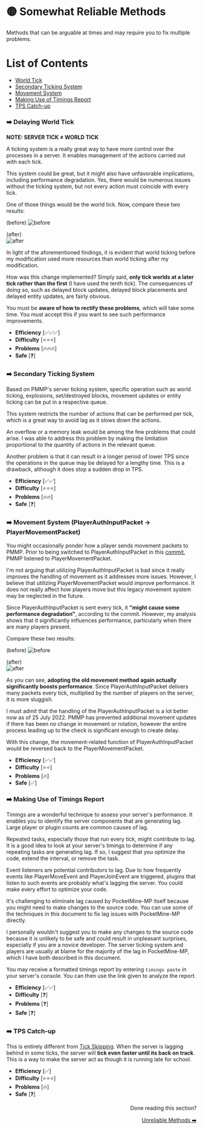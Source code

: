 # 🟡 Somewhat Reliable Methods
Methods that can be arguable at times and may require you to fix multiple problems.

# List of Contents
- [World Tick](#%EF%B8%8F-world-tick)
- [Secondary Ticking System](#%EF%B8%8F-secondary-ticking-system)
- [Movement System](#%EF%B8%8F-movement-system-playerauthinputpacket---playermovementpacket)
- [Making Use of Timings Report](#%EF%B8%8F-making-use-of-timings-report)
- [TPS Catch-up](#%EF%B8%8F-tps-catch-up)

### ➡️ Delaying World Tick
__**NOTE: SERVER TICK ≠ WORLD TICK**__

A ticking system is a really great way to have more control over the processes in a server. It enables management of the actions carried out with each tick.

This system could be great, but it might also have unfavorable implications, including performance degradation. Yes, there would be numerous issues without the ticking system, but not every action must coincide with every tick.

One of those things would be the world tick. Now, compare these two results:

(before)
![before](https://user-images.githubusercontent.com/63234276/180412244-695a4f69-54e7-42f6-88d1-017edbf6ab83.png)

(after) \
![after](https://user-images.githubusercontent.com/63234276/180412693-c29d3ac2-606c-44a8-bb0d-ab5c2bb9701c.png)

In light of the aforementioned findings, it is evident that world ticking before my modification used more resources than world ticking after my modification.

How was this change implemented? Simply said, **only tick worlds at a later tick rather than the first** (I have used the tenth tick). The consequences of doing so, such as delayed block updates, delayed block placements and delayed entity updates, are fairly obvious.

You must be **aware of how to rectify these problems**, which will take some time. You must accept this if you want to see such performance improvements. 

- **Efficiency** [✅✅✅]
- **Difficulty** [⭐⭐⭐]
- **Problems** [🔥🔥🔥]
- **Safe** [❓]

### ➡️ Secondary Ticking System
Based on PMMP's server ticking system, specific operation such as world ticking, explosions, set/destroyed blocks, movement updates or entity ticking can be put in a respective queue. 

This system restricts the number of actions that can be performed per tick, which is a great way to avoid lag as it slows down the actions.

An overflow or a memory leak would be among the few problems that could arise. I was able to address this problem by making the limitation proportional to the quantity of actions in the relevant queue. 

Another problem is that it can result in a longer period of lower TPS since the operations in the queue may be delayed for a lengthy time. This is a drawback, although it does stop a sudden drop in TPS. 

- **Efficiency** [✅✅]
- **Difficulty** [⭐⭐⭐]
- **Problems** [🔥🔥]
- **Safe** [❓]

### ➡️ Movement System (PlayerAuthInputPacket -> PlayerMovementPacket)

You might occasionally ponder how a player sends movement packets to PMMP. Prior to being switched to PlayerAuthInputPacket in this [commit](https://github.com/pmmp/PocketMine-MP/commit/292827a311a8792718b6405975518ef923a47475), PMMP listened to PlayerMovementPacket. 

I'm not arguing that utilizing PlayerAuthInputPacket is bad since it really improves the handling of movement as it addresses more issues. However, I believe that utilizing PlayerMovementPacket would improve performance. It does not really affect how players move but this legacy movement system may be neglected in the future.

Since PlayerAuthInputPacket is sent every tick, it **"might cause some performance degradation"**, according to the commit. However, my analysis shows that it significantly influences performance, particularly when there are many players present. 

Compare these two results:

(before)
![before](https://user-images.githubusercontent.com/63234276/180415346-98236092-2110-49e7-9607-314aa352e3a7.png)

(after) \
![after](https://user-images.githubusercontent.com/63234276/180415383-eb7f01b4-7ecb-4408-97a6-2724333137ef.png)

As you can see, **adopting the old movement method again actually significantly boosts performance**. Since PlayerAuthInputPacket delivers many packets every tick, multiplied by the number of players on the server, it is more sluggish. 

I must admit that the handling of the PlayerAuthInputPacket is a lot better now as of 25 July 2022. PMMP has prevented additional movement updates if there has been no change in movement or rotation, however the entire process leading up to the check is significant enough to create delay.

With this change, the movement-related function of PlayerAuthInputPacket would be reversed back to the PlayerMovementPacket.

- **Efficiency** [✅✅]
- **Difficulty** [⭐⭐]
- **Problems** [🔥]
- **Safe** [✅]

### ➡️ Making Use of Timings Report
Timings are a wonderful technique to assess your server's performance. It enables you to identify the server components that are generating lag. Large player or plugin counts are common causes of lag.

Repeated tasks, especially those that run every tick, might contribute to lag. It is a good idea to look at your server's timings to determine if any repeating tasks are generating lag. If so, I suggest that you optimize the code, extend the interval, or remove the task.

Event listeners are potential contributors to lag. Due to how frequently events like PlayerMoveEvent and PlayerJoinEvent are triggered, plugins that listen to such events are probably what's lagging the server. You could make every effort to optimize your code. 

It's challenging to eliminate lag caused by PocketMine-MP itself because you might need to make changes to the source code. You can use some of the techniques in this document to fix lag issues with PocketMine-MP directly.

I personally wouldn't suggest you to make any changes to the source code because it is unlikely to be safe and could result in unpleasant surprises, especially if you are a novice developer. The server ticking system and players are usually at blame for the majority of the lag in PocketMine-MP, which I have both described in this document. 

You may receive a formatted timings report by entering `timings paste` in your server's console. You can then use the link given to analyze the report.

- **Efficiency** [✅✅]
- **Difficulty** [❓]
- **Problems** [❓]
- **Safe** [❓]

### ➡️ TPS Catch-up
This is entirely different from [Tick Skipping](https://github.com/AGTHARN/PMMP-Optimizations/blob/main/docs/UNRELIABLE.md#%EF%B8%8F-tick-skipping). When the server is lagging behind in some ticks, the server will **tick even faster until its back on track**. This is a way to make the server act as though it is running late for school.

- **Efficiency** [✅]
- **Difficulty** [⭐⭐⭐]
- **Problems** [🔥]
- **Safe** [❓]

<div align="right">
  <p>Done reading this section?</p>
    <a href = "https://github.com/AGTHARN/PMMP-Optimizations/blob/main/docs/UNRELIABLE.md" target = "_self">Unreliable Methods ➡️</a>
</div>